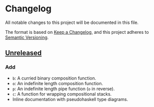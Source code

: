# Changelog

All notable changes to this project will be documented in this file.

The format is based on [Keep a Changelog](https://keepachangelog.com/en/1.0.0/),
and this project adheres to
[Semantic Versioning](https://semver.org/spec/v2.0.0.html).

## [Unreleased]

### Add

- `b`: A curried binary composition function.
- `o`: An indefinite length composition function.
- `p`: An indefinite length pipe function (`o` in reverse).
- `c`: A function for wrapping compositional stacks.
- Inline documentation with pseudohaskell type diagrams.

[unreleased]: https://github.com/{user}/{repo}/compare/{version}...HEAD

<!-- [{version}]: https://github.com/{user/{repo}/releases/tag/{version} -->
